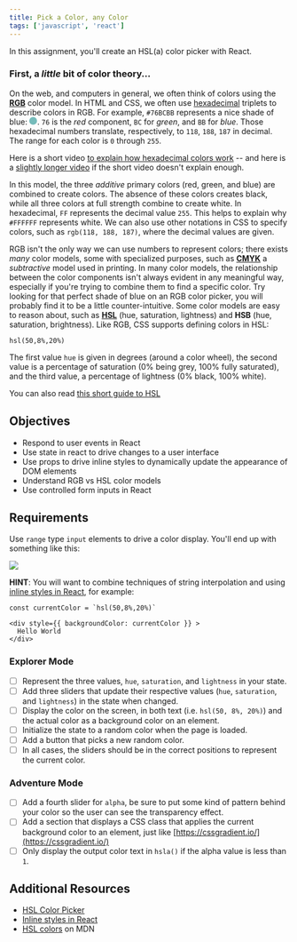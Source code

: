 ```yaml
---
title: Pick a Color, any Color
tags: ['javascript', 'react']
---
```


In this assignment, you'll create an HSL(a) color picker with React.

### First, a _little_ bit of color theory...

On the web, and computers in general, we often think of colors using the [**RGB**](https://en.wikipedia.org/wiki/RGB_color_model) color model. In HTML and CSS, we often use [hexadecimal](https://en.wikipedia.org/wiki/Hexadecimal) triplets to describe colors in RGB. For example, `#76BCBB` represents a nice shade of blue: <span style="display: inline-block; background-color: #76BCBB; width: 1em; height: 1em; border-radius: 0.5em"></span>. `76` is the _red_ component, `BC` for _green_, and `BB` for _blue_. Those hexadecimal numbers translate, respectively, to `118`, `188`, `187` in decimal. The range for each color is `0` through `255`.

Here is a short video [to explain how hexadecimal colors work](https://www.youtube.com/watch?v=c56x1aj2CPA) -- and here is a [slightly longer video](https://www.youtube.com/watch?v=6cJd7eyYBFs) if the short video doesn't explain enough.

In this model, the three _additive_ primary colors (red, green, and blue) are combined to create colors. The absence of these colors creates black, while all three colors at full strength combine to create white. In hexadecimal, `FF` represents the decimal value `255`. This helps to explain why `#FFFFFF` represents white. We can also use other notations in CSS to specify colors, such as `rgb(118, 188, 187)`, where the decimal values are given.

RGB isn't the only way we can use numbers to represent colors; there exists _many_ color models, some with specialized purposes, such as [**CMYK**](https://en.wikipedia.org/wiki/CMYK_color_model) a _subtractive_ model used in printing. In many color models, the relationship between the color components isn't always evident in any meaningful way, especially if you're trying to combine them to find a specific color. Try looking for that perfect shade of blue on an RGB color picker, you will probably find it to be a little counter-intuitive. Some color models are easy to reason about, such as [**HSL**](https://en.wikipedia.org/wiki/HSL_and_HSV) (hue, saturation, lightness) and **HSB** (hue, saturation, brightness). Like RGB, CSS supports defining colors in HSL:

`hsl(50,8%,20%)`

The first value `hue` is given in degrees (around a color wheel), the second value is a percentage of saturation (0% being grey, 100% fully saturated), and the third value, a percentage of lightness (0% black, 100% white).

You can also read [this short guide to HSL](https://www.nixsensor.com/what-is-hsl-color/)

## Objectives

- Respond to user events in React
- Use state in react to drive changes to a user interface
- Use props to drive inline styles to dynamically update the appearance of DOM elements
- Understand RGB vs HSL color models
- Use controlled form inputs in React

## Requirements

Use `range` type `input` elements to drive a color display. You'll end up with something like this:

![](https://raw.githubusercontent.com/suncoast-devs/handbook/master/assignments/assets/color-picker.gif)

**HINT**: You will want to combine techniques of string interpolation and using
[inline styles in React](https://reactjs.org/docs/dom-elements.html#style), for
example:

```
const currentColor = `hsl(50,8%,20%)`
```

```
<div style={{ backgroundColor: currentColor }} >
  Hello World
</div>
```

### Explorer Mode

- [ ] Represent the three values, `hue`, `saturation`, and `lightness` in your state.
- [ ] Add three sliders that update their respective values (`hue`, `saturation`, and `lightness`) in the state when changed.
- [ ] Display the color on the screen, in both text (i.e. `hsl(50, 8%, 20%)`) and the actual color as a background color on an element.
- [ ] Initialize the state to a random color when the page is loaded.
- [ ] Add a button that picks a new random color.
- [ ] In all cases, the sliders should be in the correct positions to represent the current color.

### Adventure Mode

- [ ] Add a fourth slider for `alpha`, be sure to put some kind of pattern behind your color so the user can see the transparency effect.
- [ ] Add a section that displays a CSS class that applies the current background color to an element, just like [https://cssgradient.io/](https://cssgradient.io/)
- [ ] Only display the output color text in `hsla()` if the alpha value is less than `1`.

## Additional Resources

- [HSL Color Picker](http://hslpicker.com/)
- [Inline styles in React](https://reactjs.org/docs/dom-elements.html#style)
- [HSL colors](https://developer.mozilla.org/en-us/docs/web/css/color_value) on MDN
